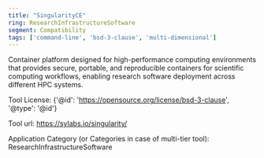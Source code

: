 ```yaml
---
title: "SingularityCE"
ring: ResearchInfrastructureSoftware
segment: Compatibility
tags: ['command-line', 'bsd-3-clause', 'multi-dimensional']
---
```

Container platform designed for high-performance computing environments that provides secure, portable, and reproducible containers for scientific computing workflows, enabling research software deployment across different HPC systems.

Tool License: {'@id': 'https://opensource.org/license/bsd-3-clause', '@type': '@id'}

Tool url: https://sylabs.io/singularity/

Application Category (or Categories in case of multi-tier tool): ResearchInfrastructureSoftware
